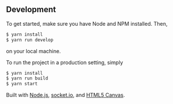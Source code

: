 ## Development

To get started, make sure you have Node and NPM installed. Then,

```bash
$ yarn install
$ yarn run develop
```

on your local machine.

To run the project in a production setting, simply

```bash
$ yarn install
$ yarn run build
$ yarn start
```

Built with [Node.js](https://nodejs.org/), [socket.io](https://socket.io/), and [HTML5 Canvas](https://www.w3schools.com/html/html5_canvas.asp).
